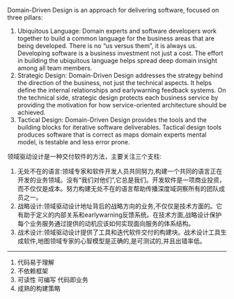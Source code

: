 Domain-Driven Design is an approach for delivering software, focused on three pillars:

1. Ubiquitous Language: Domain experts and software developers work together to build a
   common language for the business areas that are being developed. There is no “us versus
   them”, it is always us. Developing software is a business investment not just a cost. The
   effort in building the ubiquitous language helps spread deep domain insight among all team
   members.
2. Strategic Design: Domain-Driven Design addresses the strategy behind the direction of the
   business, not just the technical aspects. It helps define the internal relationships and earlywarning
   feedback systems. On the technical side, strategic design protects each business
   service by providing the motivation for how service-oriented architecture should be achieved.
3. Tactical Design: Domain-Driven Design provides the tools and the building blocks for iterative
   software deliverables. Tactical design tools produces software that is correct as maps domain
   experts mental model, is testable and less error prone.

领域驱动设计是一种交付软件的方法，主要关注三个支柱:

1. 无处不在的语言:领域专家和软件开发人员共同努力,构建一个共同的语言正在开发的业务领域。没有“我们对他们”,它总是我们。开发软件是一项商业投资，而不仅仅是成本。努力构建无处不在的语言帮助传播深度域洞察所有的团队成员之一。
2. 战略设计:领域驱动设计地址背后的战略方向的业务,不仅仅是技术方面的。它有助于定义的内部关系和earlywarning反馈系统。在技术方面,战略设计保护每个业务服务通过提供的动机应该如何实现面向服务的体系结构。
3. 战术设计:领域驱动设计提供了工具和迭代软件交付的构建块。战术设计工具生成软件,地图领域专家的心智模型是正确的,是可测试的,并且出错率低。

---

1. 代码易于理解
2. 不依赖框架
3. 可读性 可编写  代码即业务
4. 成熟的构建策略 




